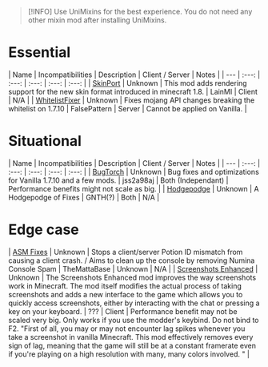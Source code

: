 > [!INFO]
> Use UniMixins for the best experience. You do not need any other mixin mod after installing UniMixins.

# Essential
| Name | Incompatibilities | Description | Client / Server | Notes |
| --- | :---: | :---: | :---: | :---: | :---: |
| [SkinPort](https://www.curseforge.com/minecraft/mc-mods/skinport) | Unknown | This mod adds rendering support for the new skin format introduced in minecraft 1.8. | LainMI | Client | N/A |
| [WhitelistFixer](https://modrinth.com/mod/whitelistfixer) | Unknown | Fixes mojang API changes breaking the whitelist on 1.7.10 | FalsePattern | Server | Cannot be applied on Vanilla. | 

# Situational
| Name | Incompatibilities | Description | Client / Server | Notes |
| --- | :---: | :---: | :---: | :---: | :---: |
| [BugTorch](https://modrinth.com/mod/bugtorch) | Unknown | Bug fixes and optimizations for Vanilla 1.7.10 and a few mods. | jss2a98aj | Both (Independant) | Performance benefits might not scale as big. |
| [Hodgepodge](https://modrinth.com/mod/hodgepodge) | Unknown | A Hodgepodge of Fixes | GNTH(?) | Both | N/A |

# Edge case
| [ASM Fixes](https://www.curseforge.com/minecraft/mc-mods/asm-fixes-j-a-f-m) | Unknown | Stops a client/server Potion ID mismatch from causing a client crash. / Aims to clean up the console by removing Numina Console Spam | TheMattaBase | Unknown | N/A |
| [Screenshots Enhanced](https://www.curseforge.com/minecraft/mc-mods/screenshots-enhanced) |  Unknown | The Screenshots Enhanced mod improves the way screenshots work in Minecraft. The mod itself modifies the actual process of taking screenshots and adds a new interface to the game which allows you to quickly access screenshots, either by interacting with the chat or pressing a key on your keyboard. | ??? | Client | Performance benefit may not be scaled very big. Only works if you use the modder's keybind. Do not bind to F2. "First of all, you may or may not encounter lag spikes whenever you take a screenshot in vanilla Minecraft. This mod effectively removes every sign of lag, meaning that the game will still be at a constant framerate even if you're playing on a high resolution with many, many colors involved. " | 